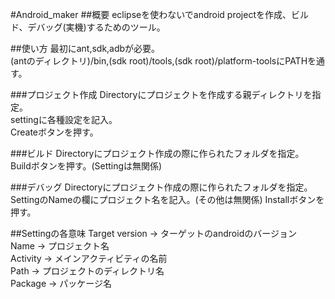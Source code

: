 #Android_maker
##概要
eclipseを使わないでandroid projectを作成、ビルド、デバッグ(実機)するためのツール。

##使い方
最初にant,sdk,adbが必要。  
(antのディレクトリ)/bin,(sdk root)/tools,(sdk root)/platform-toolsにPATHを通す。

###プロジェクト作成
Directoryにプロジェクトを作成する親ディレクトリを指定。  
settingに各種設定を記入。  
Createボタンを押す。

###ビルド
Directoryにプロジェクト作成の際に作られたフォルダを指定。  
Buildボタンを押す。(Settingは無関係)

###デバッグ
Directoryにプロジェクト作成の際に作られたフォルダを指定。  
SettingのNameの欄にプロジェクト名を記入。(その他は無関係)
Installボタンを押す。

##Settingの各意味
Target version -> ターゲットのandroidのバージョン  
Name           -> プロジェクト名  
Activity       -> メインアクティビティの名前  
Path           -> プロジェクトのディレクトリ名  
Package        -> パッケージ名  

